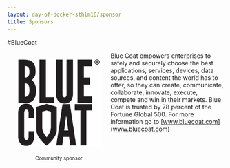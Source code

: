 ```yaml
---
layout: day-of-docker-sthlm16/sponsor
title: Sponsors
---
```

#BlueCoat
<div style="width:200px;float:left;padding:20px">
  <div style="height:200px;position:relative;">
    <a href="http://www.bluecoat.com" target="_blank"><img style="position: absolute; bottom: 0;width:200px" src="/day-of-docker-osl15/images/BCS_Logo_-_Vertical_-_Black_-_JPG.3.jpg" /></a>
  </div>
  <div style="height:40px;text-align:center;font-size:82%;padding-top:20px;">Community sponsor</div>
</div>

Blue Coat empowers enterprises to safely and securely choose the best applications, services, devices, data sources, and content the world has to offer, so they can create, communicate, collaborate, innovate, execute, compete and win in their markets. Blue Coat is trusted by 78 percent of the Fortune Global 500. For more information go to [www.bluecoat.com](www.bluecoat.com)
